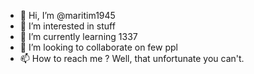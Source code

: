 - 👋 Hi, I’m @maritim1945
- 👀 I’m interested in stuff
- 🌱 I’m currently learning 1337
- 💞️ I’m looking to collaborate on few ppl
- 📫 How to reach me ? Well, that unfortunate you can't.


